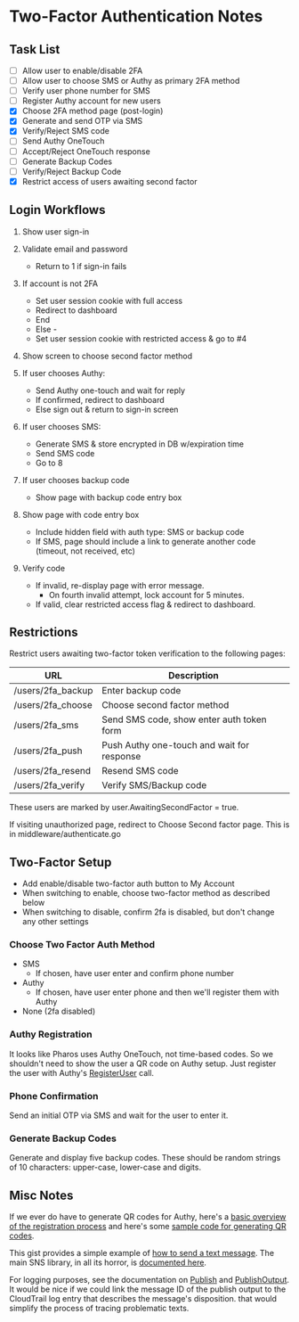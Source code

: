 # Two-Factor Authentication Notes

## Task List

- [ ] Allow user to enable/disable 2FA
- [ ] Allow user to choose SMS or Authy as primary 2FA method
- [ ] Verify user phone number for SMS
- [ ] Register Authy account for new users
- [x] Choose 2FA method page (post-login)
- [x] Generate and send OTP via SMS
- [x] Verify/Reject SMS code
- [ ] Send Authy OneTouch
- [ ] Accept/Reject OneTouch response
- [ ] Generate Backup Codes
- [ ] Verify/Reject Backup Code
- [x] Restrict access of users awaiting second factor

## Login Workflows

1. Show user sign-in

2. Validate email and password
    * Return to 1 if sign-in fails

3. If account is not 2FA
    * Set user session cookie with full access
    * Redirect to dashboard
    * End

    - Else -

    * Set user session cookie with restricted access & go to #4

4. Show screen to choose second factor method

5. If user chooses Authy:
    * Send Authy one-touch and wait for reply
    * If confirmed, redirect to dashboard
    * Else sign out & return to sign-in screen

6. If user chooses SMS:
    * Generate SMS & store encrypted in DB w/expiration time
    * Send SMS code
    * Go to 8

7. If user chooses backup code
    * Show page with backup code entry box

8. Show page with code entry box
	* Include hidden field with auth type: SMS or backup code
    * If SMS, page should include a link to generate another code (timeout, not received, etc)

9. Verify code
    * If invalid, re-display page with error message.
        * On fourth invalid attempt, lock account for 5 minutes.
    * If valid, clear restricted access flag & redirect to dashboard.


## Restrictions

Restrict users awaiting two-factor token verification to the following pages:

| URL                    | Description |
| ---------------------- | -------------------------------------------------- |
| /users/2fa\_backup     | Enter backup code                                  |
| /users/2fa\_choose     | Choose second factor method                        |
| /users/2fa\_sms        | Send SMS code, show enter auth token form          |
| /users/2fa\_push       | Push Authy one-touch and wait for response         |
| /users/2fa\_resend     | Resend SMS code                                    |
| /users/2fa\_verify     | Verify SMS/Backup code                             |

These users are marked by user.AwaitingSecondFactor = true.

If visiting unauthorized page, redirect to Choose Second factor page. This is in middleware/authenticate.go

## Two-Factor Setup

* Add enable/disable two-factor auth button to My Account
* When switching to enable, choose two-factor method as described below
* When switching to disable, confirm 2fa is disabled, but don't change any other settings

### Choose Two Factor Auth Method

* SMS
  * If chosen, have user enter and confirm phone number
* Authy
  * If chosen, have user enter phone and then we'll register them with Authy
* None (2fa disabled)

### Authy Registration

It looks like Pharos uses Authy OneTouch, not time-based codes. So we shouldn't need to show the user a QR code on Authy setup. Just register the user with Authy's [RegisterUser](https://github.com/dcu/go-authy#creating-users) call.

### Phone Confirmation

Send an initial OTP via SMS and wait for the user to enter it.

### Generate Backup Codes

Generate and display five backup codes. These should be random strings of 10 characters: upper-case, lower-case and digits.

## Misc Notes

If we ever do have to generate QR codes for Authy, here's a [basic overview of the registration process](https://socketloop.com/tutorials/golang-how-to-implement-two-factor-authentication) and here's some [sample code for generating QR codes](https://www.socketloop.com/tutorials/golang-generate-qr-codes-for-google-authenticator-app-and-fix-cannot-interpret-qr-code-error).

This gist provides a simple example of [how to send a text message](https://gist.github.com/BizarroDavid/40f644de19a93039de5e67439de704b4). The main SNS library, in all its horror, is [documented here](https://docs.aws.amazon.com/sdk-for-go/api/service/sns/).

For logging purposes, see the documentation on [Publish](https://docs.aws.amazon.com/sdk-for-go/api/service/sns/#SNS.Publish) and [PublishOutput](https://docs.aws.amazon.com/sdk-for-go/api/service/sns/#PublishOutput). It would be nice if we could link the message ID of the publish output to the CloudTrail log entry that describes the message's disposition. that would simplify the process of tracing problematic texts.
